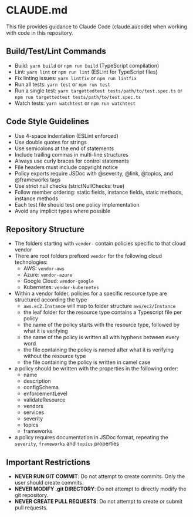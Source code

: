 # CLAUDE.md

This file provides guidance to Claude Code (claude.ai/code) when working with code in this repository.

## Build/Test/Lint Commands

- Build: `yarn build` or `npm run build` (TypeScript compilation)
- Lint: `yarn lint` or `npm run lint` (ESLint for TypeScript files)
- Fix linting issues: `yarn lintfix` or `npm run lintfix`
- Run all tests: `yarn test` or `npm run test`
- Run a single test: `yarn targettedtest tests/path/to/test.spec.ts` or `npm run targettedtest tests/path/to/test.spec.ts`
- Watch tests: `yarn watchtest` or `npm run watchtest`

## Code Style Guidelines

- Use 4-space indentation (ESLint enforced)
- Use double quotes for strings
- Use semicolons at the end of statements
- Include trailing commas in multi-line structures
- Always use curly braces for control statements
- File headers must include copyright notice
- Policy exports require JSDoc with @severity, @link, @topics, and @frameworks tags
- Use strict null checks (strictNullChecks: true)
- Follow member ordering: static fields, instance fields, static methods, instance methods
- Each test file should test one policy implementation
- Avoid any implicit types where possible

## Repository Structure

- The folders starting with `vendor-` contain policies specific to that cloud vendor
- There are root folders prefixed `vendor` for the following cloud technologies:
  - AWS: `vendor-aws`
  - Azure: `vendor-azure`
  - Google Cloud: `vendor-google`
  - Kubernetes: `vendor-kubernetes`
- Within a vendor folder, policies for a specific resource type are structured according the type
  - `aws.ec2.Instance` will map to folder structure `aws/ec2/Instance`
  - the leaf folder for the resource type contains a Typescript file per policy
  - the name of the policy starts with the resource type, followed by what it is verifying
  - the name of the policy is written all with hyphens between every word
  - the file containing the policy is named after what it is verifying without the resource type
  - the file containing the policy is written in camel case
- a policy should be written with the properties in the following order:
  - name
  - description
  - configSchema
  - enforcementLevel
  - validateResource
  - vendors
  - services
  - severity
  - topics
  - frameworks
- a policy requires documentation in JSDoc format, repeating the `severity`, `frameworks` and `topics` properties

## Important Restrictions

- **NEVER RUN GIT COMMIT**: Do not attempt to create commits. Only the user should create commits.
- **NEVER MODIFY .git DIRECTORY**: Do not attempt to directly modify the git repository.
- **NEVER CREATE PULL REQUESTS**: Do not attempt to create or submit pull requests.

